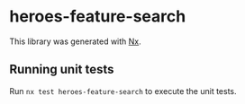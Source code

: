 # heroes-feature-search

This library was generated with [Nx](https://nx.dev).

## Running unit tests

Run `nx test heroes-feature-search` to execute the unit tests.

